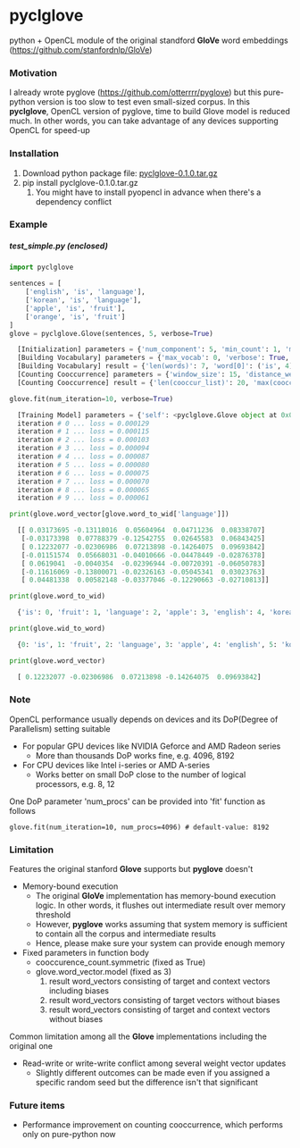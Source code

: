 # pyclglove

python + OpenCL module of the original standford **GloVe** word embeddings (https://github.com/stanfordnlp/GloVe)

### Motivation

I already wrote pyglove (https://github.com/otterrrr/pyglove) but this pure-python version is too slow to test even small-sized corpus. In this **pyclglove**, OpenCL version of pyglove, time to build Glove model is reduced much. In other words, you can take advantage of any devices supporting OpenCL for speed-up

### Installation

1. Download python package file: [pyclglove-0.1.0.tar.gz](https://github.com/otterrrr/pyclglove/blob/master/dist/pyclglove-0.1.0.tar.gz)
1. pip install pyclglove-0.1.0.tar.gz
   1. You might have to install pyopencl in advance when there's a dependency conflict

### Example

##### test_simple.py (enclosed)

```python
import pyclglove

sentences = [
    ['english', 'is', 'language'],
    ['korean', 'is', 'language'],
    ['apple', 'is', 'fruit'],
    ['orange', 'is', 'fruit']
]
glove = pyclglove.Glove(sentences, 5, verbose=True)

  [Initialization] parameters = {'num_component': 5, 'min_count': 1, 'max_vocab': 0, 'window_size': 15, 'distance_weighting': True, 'verbose': True}
  [Building Vocabulary] parameters = {'max_vocab': 0, 'verbose': True, 'min_count': 1}
  [Building Vocabulary] result = {'len(words)': 7, 'word[0]': ('is', 4), 'word[-1]': ('orange', 1)}
  [Counting Cooccurrence] parameters = {'window_size': 15, 'distance_weighting': True, 'verbose': True}
  [Counting Cooccurrence] result = {'len(cooccur_list)': 20, 'max(cooccur_list.count)': ((1, 0), 2.0), 'min(cooccur_list.count)': ((4, 2), 0.5)}

glove.fit(num_iteration=10, verbose=True)

  [Training Model] parameters = {'self': <pyclglove.Glove object at 0x0000022AC398D908>, 'force_initialize': False, 'num_iteration': 10, 'x_max': 100, 'alpha': 0.75, 'learning_rate': 0.05, 'verbose': True, 'num_procs': 8192}
  iteration # 0 ... loss = 0.000129
  iteration # 1 ... loss = 0.000115
  iteration # 2 ... loss = 0.000103
  iteration # 3 ... loss = 0.000094
  iteration # 4 ... loss = 0.000087
  iteration # 5 ... loss = 0.000080
  iteration # 6 ... loss = 0.000075
  iteration # 7 ... loss = 0.000070
  iteration # 8 ... loss = 0.000065
  iteration # 9 ... loss = 0.000061

print(glove.word_vector[glove.word_to_wid['language']])

  [[ 0.03173695 -0.13118016  0.05604964  0.04711236  0.08338707]
   [-0.03173398  0.07788379 -0.12542755  0.02645583  0.06843425]
   [ 0.12232077 -0.02306986  0.07213898 -0.14264075  0.09693842]
   [-0.01151574  0.05668031 -0.04010666 -0.04478449 -0.02876378]
   [ 0.0619041  -0.0040354  -0.02396944 -0.00720391 -0.06050783]
   [-0.11616069 -0.13800071 -0.02326163 -0.05045341  0.03023763]
   [ 0.04481338  0.00582148 -0.03377046 -0.12290663 -0.02710813]]

print(glove.word_to_wid)

  {'is': 0, 'fruit': 1, 'language': 2, 'apple': 3, 'english': 4, 'korean': 5, 'orange': 6}

print(glove.wid_to_word)

  {0: 'is', 1: 'fruit', 2: 'language', 3: 'apple', 4: 'english', 5: 'korean', 6: 'orange'}

print(glove.word_vector)

  [ 0.12232077 -0.02306986  0.07213898 -0.14264075  0.09693842]

```

### Note

OpenCL performance usually depends on devices and its DoP(Degree of Parallelism) setting suitable
* For popular GPU devices like NVIDIA Geforce and AMD Radeon series
  * More than thousands DoP works fine, e.g. 4096, 8192
* For CPU devices like Intel i-series or AMD A-series
  * Works better on small DoP close to the number of logical processors, e.g. 8, 12

One DoP parameter 'num_procs' can be provided into 'fit' function as follows
```
glove.fit(num_iteration=10, num_procs=4096) # default-value: 8192
```

### Limitation

Features the original stanford **Glove** supports but **pyglove** doesn't
* Memory-bound execution
  * The original **GloVe** implementation has memory-bound execution logic. In other words, it flushes out intermediate result over memory threshold
  * However, **pyglove** works assuming that system memory is sufficient to contain all the corpus and intermediate results
  * Hence, please make sure your system can provide enough memory
* Fixed parameters in function body
  * cooccurence_count.symmetric (fixed as True)
  * glove.word_vector.model (fixed as 3)
    1. result word_vectors consisting of target and context vectors including biases
    1. result word_vectors consisting of target vectors without biases
    1. result word_vectors consisting of target and context vectors without biases

Common limitation among all the **Glove** implementations including the original one
* Read-write or write-write conflict among several weight vector updates
  * Slightly different outcomes can be made even if you assigned a specific random seed but the difference isn't that significant

### Future items

* Performance improvement on counting cooccurrence, which performs only on pure-python now